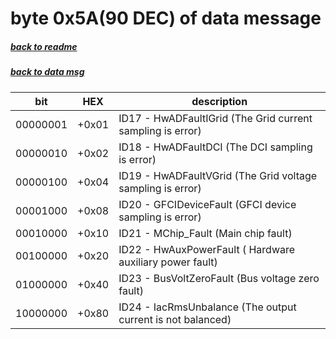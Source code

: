 # byte 0x5A(90 DEC) of data message
##### [back to readme](../README.md) 
##### [back to data msg](decode_data.md) 


| bit      	| HEX   	| description                                                 	|
|----------	|-------	|-------------------------------------------------------------	|
| 00000001 	| +0x01 	| ID17 - HwADFaultIGrid (The Grid current sampling is error)  	|
| 00000010 	| +0x02 	| ID18 - HwADFaultDCI (The DCI sampling is error)             	|
| 00000100 	| +0x04 	| ID19 - HwADFaultVGrid (The Grid voltage sampling is error)  	|
| 00001000 	| +0x08 	| ID20 - GFCIDeviceFault (GFCI device sampling is error)      	|
| 00010000 	| +0x10 	| ID21 - MChip_Fault (Main chip fault)                        	|
| 00100000 	| +0x20 	| ID22 - HwAuxPowerFault ( Hardware auxiliary power fault)    	|
| 01000000 	| +0x40 	| ID23 - BusVoltZeroFault (Bus voltage zero fault)            	|
| 10000000 	| +0x80 	| ID24 - IacRmsUnbalance (The output current is not balanced) 	|
